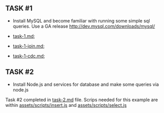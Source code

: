 ## TASK #1

- Install MySQL and become familiar with running some simple sql queries. Use a GA release http://dev.mysql.com/downloads/mysql/


- [task-1.md](https://github.com/NatasaPeic/practice-sgt/blob/master/task-1.md);
- [task-1-join.md](https://github.com/NatasaPeic/practice-sgt/blob/master/task-1-join.md);
- [task-1-cdc.md](https://github.com/NatasaPeic/practice-sgt/blob/master/task-1-cdc.md);

## TASK #2

- Install Node.js and services for database and make some queries via node.js

Task #2 completed in [task-2.md](https://github.com/NatasaPeic/practice-sgt/blob/master/task-2.md) file.
Scrips needed for this example are within [assets/scripts/insert.js](https://github.com/NatasaPeic/practice-sgt/blob/master/assets/scripts/insert.js) and [assets/scripts/select.js](https://github.com/NatasaPeic/practice-sgt/blob/master/assets/scripts/select.js)
